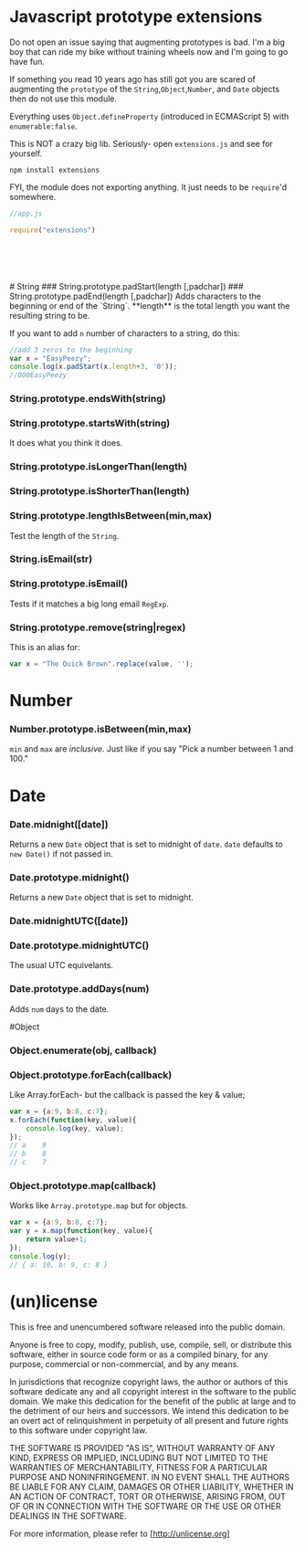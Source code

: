 Javascript prototype extensions
===============================

Do not open an issue saying that augmenting prototypes is bad. I'm a big boy that
can ride my bike without training wheels now and I'm going to go have fun.

If something you read 10 years ago has still got you are scared of augmenting the
`prototype` of the `String`,`Object`,`Number`, and `Date` objects then do not use
this module.

Everything uses `Object.defineProperty` (introduced in ECMAScript 5) with
`enumerable:false`.

This is NOT a crazy big lib. Seriously- open `extensions.js` and see for yourself.

```
npm install extensions
```

FYI, the module does not exporting anything. It just needs to be `require`'d somewhere.
```javascript
//app.js

require("extensions")

```
<br>
<br>
<br>
<br>
# String
### String.prototype.padStart(length [,padchar])
### String.prototype.padEnd(length [,padchar])
Adds characters to the beginning or end of the `String`.
**length** is the total length you want the resulting string to be.

If you want to add `n` number of characters to a string, do this:
```javascript
//add 3 zeros to the beginning
var x = "EasyPeezy";
console.log(x.padStart(x.length+3, '0'));
//000EasyPeezy
```
### String.prototype.endsWith(string)
### String.prototype.startsWith(string)
It does what you think it does.

### String.prototype.isLongerThan(length)
### String.prototype.isShorterThan(length)
### String.prototype.lengthIsBetween(min,max)
Test the length of the `String`.

### String.isEmail(str)
### String.prototype.isEmail()
Tests if it matches a big long email `RegExp`.

### String.prototype.remove(string|regex)
This is an alias for:
```javascript
var x = "The Quick Brown".replace(value, '');
```

# Number
### Number.prototype.isBetween(min,max)
`min` and `max` are _inclusive_. Just like if you say "Pick a number between 1 and 100."

# Date
### Date.midnight([date])
Returns a new `Date` object that is set to midnight of `date`.
`date` defaults to `new Date()` if not passed in.

### Date.prototype.midnight()
Returns a new `Date` object that is set to midnight.

### Date.midnightUTC([date])
### Date.prototype.midnightUTC()
The usual UTC equivelants.

### Date.prototype.addDays(num)
Adds `num` days to the date.


#Object
### Object.enumerate(obj, callback)
### Object.prototype.forEach(callback)
Like Array.forEach- but the callback is passed the key & value;
```javascript
var x = {a:9, b:8, c:7};
x.forEach(function(key, value){
	console.log(key, value);
});
// a	9
// b	8
// c	7
```

### Object.prototype.map(callback)
Works like `Array.prototype.map` but for objects.
```javascript
var x = {a:9, b:8, c:7};
var y = x.map(function(key, value){
	return value+1;
});
console.log(y);
// { a: 10, b: 9, c: 8 }
```

(un)license
===========

This is free and unencumbered software released into the public domain.

Anyone is free to copy, modify, publish, use, compile, sell, or
distribute this software, either in source code form or as a compiled
binary, for any purpose, commercial or non-commercial, and by any
means.

In jurisdictions that recognize copyright laws, the author or authors
of this software dedicate any and all copyright interest in the
software to the public domain. We make this dedication for the benefit
of the public at large and to the detriment of our heirs and
successors. We intend this dedication to be an overt act of
relinquishment in perpetuity of all present and future rights to this
software under copyright law.

THE SOFTWARE IS PROVIDED "AS IS", WITHOUT WARRANTY OF ANY KIND,
EXPRESS OR IMPLIED, INCLUDING BUT NOT LIMITED TO THE WARRANTIES OF
MERCHANTABILITY, FITNESS FOR A PARTICULAR PURPOSE AND NONINFRINGEMENT.
IN NO EVENT SHALL THE AUTHORS BE LIABLE FOR ANY CLAIM, DAMAGES OR
OTHER LIABILITY, WHETHER IN AN ACTION OF CONTRACT, TORT OR OTHERWISE,
ARISING FROM, OUT OF OR IN CONNECTION WITH THE SOFTWARE OR THE USE OR
OTHER DEALINGS IN THE SOFTWARE.

For more information, please refer to [http://unlicense.org]
